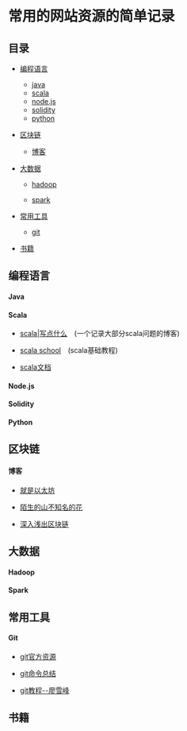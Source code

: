 # 常用的网站资源的简单记录

## 目录

  * [编程语言](#1.1)

    * [java](#1.1.1)
    * [scala](#1.1.2)
    * [node.js](#1.1.3)
    * [solidity](#1.1.4)
    * [python](#1.1.5)

  * [区块链](#1.2)

    * [博客](#1.2.1)

  * [大数据](#1.3)

    * [hadoop](#1.3.1)

    * [spark](#1.3.2)

  * [常用工具](#1.4)

    * [git](#1.4.1)

  * [书籍](#1.5)


<h2 id="1.1">编程语言</h2>

<h4 id="1.1.1">Java</h4>

<h4 id="1.1.2">Scala</h4>

  - [scala|写点什么](http://hongjiang.info/scala/)&emsp;(一个记录大部分scala问题的博客)

  - [scala school](http://twitter.github.io/scala_school/zh_cn/basics.html)&emsp;(scala基础教程)

  - [scala文档](http://docs.scala-lang.org/tour/basics.html)



<h4 id="1.1.3">Node.js</h4>

<h4 id="1.1.4">Solidity</h4>

<h4 id="1.1.4">Python</h4>

<h2 id="1.2">区块链</h2>


<h4 id="1.2.1">博客</h4>

  - [就是以太坊](https://www.94eth.com/)

  - [陌生的山不知名的花](https://mshk.top/)

  - [深入浅出区块链](https://learnblockchain.cn/)

<h2 id="1.3">大数据</h2>

<h4 id="1.3.1">Hadoop</h4>

<h4 id="1.3.2">Spark</h4>

<h2 id="1.4">常用工具</h2>

<h4 id="1.4.1">Git</h4>

  - [git官方资源](https://git-scm.com/docs)

  - [git命令总结](https://www.cnblogs.com/mengdd/p/4153773.html)
  - [git教程--廖雪峰](https://www.liaoxuefeng.com/wiki/0013739516305929606dd18361248578c67b8067c8c017b000/)

<h2 id="1.5">书籍</h2>





